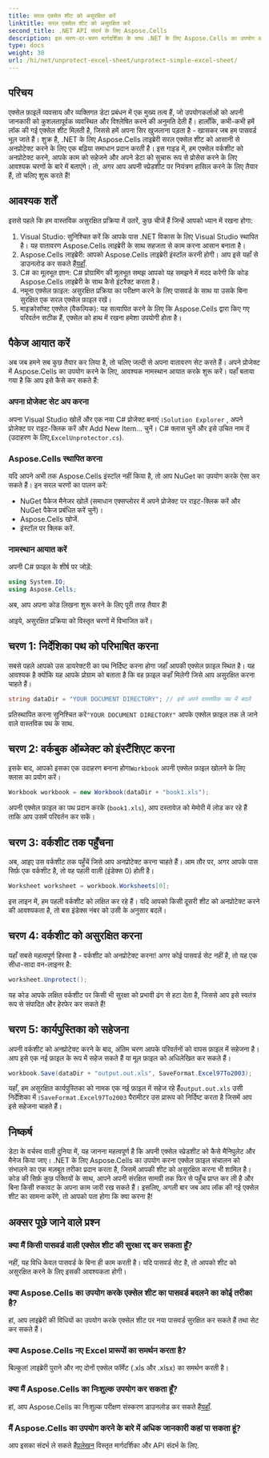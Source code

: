 ```yaml
---
title: सरल एक्सेल शीट को असुरक्षित करें
linktitle: सरल एक्सेल शीट को असुरक्षित करें
second_title: .NET API संदर्भ के लिए Aspose.Cells
description: इस चरण-दर-चरण मार्गदर्शिका के साथ .NET के लिए Aspose.Cells का उपयोग करके Excel शीट को आसानी से अनप्रोटेक्ट करना सीखें। कुछ ही समय में अपने डेटा तक पहुँच प्राप्त करें।
type: docs
weight: 30
url: /hi/net/unprotect-excel-sheet/unprotect-simple-excel-sheet/
---
```

## परिचय

एक्सेल फ़ाइलें व्यवसाय और व्यक्तिगत डेटा प्रबंधन में एक मुख्य तत्व हैं, जो उपयोगकर्ताओं को अपनी जानकारी को कुशलतापूर्वक व्यवस्थित और विश्लेषित करने की अनुमति देती हैं। हालाँकि, कभी-कभी हमें लॉक की गई एक्सेल शीट मिलती है, जिससे हमें अपना सिर खुजलाना पड़ता है - खासकर जब हम पासवर्ड भूल जाते हैं। शुक्र है, .NET के लिए Aspose.Cells लाइब्रेरी सरल एक्सेल शीट को आसानी से अनप्रोटेक्ट करने के लिए एक बढ़िया समाधान प्रदान करती है। इस गाइड में, हम एक्सेल वर्कशीट को अनप्रोटेक्ट करने, आपके काम को सहेजने और अपने डेटा को सुचारू रूप से प्रोसेस करने के लिए आवश्यक चरणों के बारे में बताएंगे। तो, अगर आप अपनी स्प्रेडशीट पर नियंत्रण हासिल करने के लिए तैयार हैं, तो चलिए शुरू करते हैं!

## आवश्यक शर्तें

इससे पहले कि हम वास्तविक असुरक्षित प्रक्रिया में उतरें, कुछ चीजें हैं जिन्हें आपको ध्यान में रखना होगा:

1. Visual Studio: सुनिश्चित करें कि आपके पास .NET विकास के लिए Visual Studio स्थापित है। यह वातावरण Aspose.Cells लाइब्रेरी के साथ सहजता से काम करना आसान बनाता है।
2.  Aspose.Cells लाइब्रेरी: आपको Aspose.Cells लाइब्रेरी इंस्टॉल करनी होगी। आप इसे यहाँ से डाउनलोड कर सकते हैं[यहाँ](https://releases.aspose.com/cells/net/).
3. C# का मूलभूत ज्ञान: C# प्रोग्रामिंग की मूलभूत समझ आपको यह समझने में मदद करेगी कि कोड Aspose.Cells लाइब्रेरी के साथ कैसे इंटरैक्ट करता है।
4. नमूना एक्सेल फ़ाइल: असुरक्षित प्रक्रिया का परीक्षण करने के लिए पासवर्ड के साथ या उसके बिना सुरक्षित एक सरल एक्सेल फ़ाइल रखें।
5. माइक्रोसॉफ्ट एक्सेल (वैकल्पिक): यह सत्यापित करने के लिए कि Aspose.Cells द्वारा किए गए परिवर्तन सटीक हैं, एक्सेल को हाथ में रखना हमेशा उपयोगी होता है।

## पैकेज आयात करें

अब जब हमने सब कुछ तैयार कर लिया है, तो चलिए जल्दी से अपना वातावरण सेट करते हैं। अपने प्रोजेक्ट में Aspose.Cells का उपयोग करने के लिए, आवश्यक नामस्थान आयात करके शुरू करें। यहाँ बताया गया है कि आप इसे कैसे कर सकते हैं:

### अपना प्रोजेक्ट सेट अप करना

 अपना Visual Studio खोलें और एक नया C# प्रोजेक्ट बनाएं।`Solution Explorer` , अपने प्रोजेक्ट पर राइट-क्लिक करें और Add New Item... चुनें। C# क्लास चुनें और इसे उचित नाम दें (उदाहरण के लिए,`ExcelUnprotector.cs`).

### Aspose.Cells स्थापित करना

यदि आपने अभी तक Aspose.Cells इंस्टॉल नहीं किया है, तो आप NuGet का उपयोग करके ऐसा कर सकते हैं। इन सरल चरणों का पालन करें:

- NuGet पैकेज मैनेजर खोलें (समाधान एक्सप्लोरर में अपने प्रोजेक्ट पर राइट-क्लिक करें और NuGet पैकेज प्रबंधित करें चुनें)।
- Aspose.Cells खोजें.
- इंस्टॉल पर क्लिक करें.

### नामस्थान आयात करें

अपनी C# फ़ाइल के शीर्ष पर जोड़ें:

```csharp
using System.IO;
using Aspose.Cells;
```

अब, आप अपना कोड लिखना शुरू करने के लिए पूरी तरह तैयार हैं!

आइये, असुरक्षित प्रक्रिया को विस्तृत चरणों में विभाजित करें।

## चरण 1: निर्देशिका पथ को परिभाषित करना

सबसे पहले आपको उस डायरेक्टरी का पथ निर्दिष्ट करना होगा जहाँ आपकी एक्सेल फ़ाइल स्थित है। यह आवश्यक है क्योंकि यह आपके प्रोग्राम को बताता है कि वह फ़ाइल कहाँ मिलेगी जिसे आप असुरक्षित करना चाहते हैं।

```csharp
string dataDir = "YOUR DOCUMENT DIRECTORY"; // इसे अपने वास्तविक पथ में बदलें
```

 प्रतिस्थापित करना सुनिश्चित करें`"YOUR DOCUMENT DIRECTORY"` आपके एक्सेल फ़ाइल तक ले जाने वाले वास्तविक पथ के साथ.

## चरण 2: वर्कबुक ऑब्जेक्ट को इंस्टैंशिएट करना

 इसके बाद, आपको इसका एक उदाहरण बनाना होगा`Workbook` अपनी एक्सेल फ़ाइल खोलने के लिए क्लास का प्रयोग करें।

```csharp
Workbook workbook = new Workbook(dataDir + "book1.xls");
```

अपनी एक्सेल फ़ाइल का पथ प्रदान करके (`book1.xls`), आप दस्तावेज़ को मेमोरी में लोड कर रहे हैं ताकि आप उसमें परिवर्तन कर सकें।

## चरण 3: वर्कशीट तक पहुँचना

अब, आइए उस वर्कशीट तक पहुँचें जिसे आप अनप्रोटेक्ट करना चाहते हैं। आम तौर पर, अगर आपके पास सिर्फ़ एक वर्कशीट है, तो वह पहली वाली (इंडेक्स 0) होती है।

```csharp
Worksheet worksheet = workbook.Worksheets[0];
```

इस लाइन में, हम पहली वर्कशीट को लक्षित कर रहे हैं। यदि आपको किसी दूसरी शीट को अनप्रोटेक्ट करने की आवश्यकता है, तो बस इंडेक्स नंबर को उसी के अनुसार बदलें।

## चरण 4: वर्कशीट को असुरक्षित करना

यहाँ सबसे महत्वपूर्ण हिस्सा है - वर्कशीट को अनप्रोटेक्ट करना! अगर कोई पासवर्ड सेट नहीं है, तो यह एक सीधा-सादा वन-लाइनर है:

```csharp
worksheet.Unprotect();
```

यह कोड आपके लक्षित वर्कशीट पर किसी भी सुरक्षा को प्रभावी ढंग से हटा देता है, जिससे आप इसे स्वतंत्र रूप से संपादित और हेरफेर कर सकते हैं!

## चरण 5: कार्यपुस्तिका को सहेजना

अपनी वर्कशीट को अनप्रोटेक्ट करने के बाद, अंतिम चरण आपके परिवर्तनों को वापस फ़ाइल में सहेजना है। आप इसे एक नई फ़ाइल के रूप में सहेज सकते हैं या मूल फ़ाइल को अधिलेखित कर सकते हैं।

```csharp
workbook.Save(dataDir + "output.out.xls", SaveFormat.Excel97To2003);
```

 यहाँ, हम असुरक्षित कार्यपुस्तिका को नामक एक नई फ़ाइल में सहेज रहे हैं`output.out.xls` उसी निर्देशिका में।`SaveFormat.Excel97To2003` पैरामीटर उस प्रारूप को निर्दिष्ट करता है जिसमें आप इसे सहेजना चाहते हैं।

## निष्कर्ष

डेटा के वर्चस्व वाली दुनिया में, यह जानना महत्वपूर्ण है कि अपनी एक्सेल स्प्रेडशीट को कैसे मैनिपुलेट और मैनेज किया जाए। .NET के लिए Aspose.Cells का उपयोग करना एक्सेल फ़ाइल संचालन को संभालने का एक मज़बूत तरीका प्रदान करता है, जिसमें आपकी शीट को असुरक्षित करना भी शामिल है। कोड की सिर्फ़ कुछ पंक्तियों के साथ, आपने अपनी संरक्षित सामग्री तक फिर से पहुँच प्राप्त कर ली है और बिना किसी रुकावट के अपना काम जारी रख सकते हैं। इसलिए, अगली बार जब आप लॉक की गई एक्सेल शीट का सामना करेंगे, तो आपको पता होगा कि क्या करना है!

## अक्सर पूछे जाने वाले प्रश्न

### क्या मैं किसी पासवर्ड वाली एक्सेल शीट की सुरक्षा रद्द कर सकता हूँ?
नहीं, यह विधि केवल पासवर्ड के बिना ही काम करती है। यदि पासवर्ड सेट है, तो आपको शीट को असुरक्षित करने के लिए इसकी आवश्यकता होगी।

### क्या Aspose.Cells का उपयोग करके एक्सेल शीट का पासवर्ड बदलने का कोई तरीका है?
हां, आप लाइब्रेरी की विधियों का उपयोग करके एक्सेल शीट पर नया पासवर्ड सुरक्षित कर सकते हैं तथा सेट कर सकते हैं।

### क्या Aspose.Cells नए Excel प्रारूपों का समर्थन करता है?
बिल्कुल! लाइब्रेरी पुराने और नए दोनों एक्सेल फॉर्मेट (.xls और .xlsx) का समर्थन करती है।

### क्या मैं Aspose.Cells का निःशुल्क उपयोग कर सकता हूँ?
 हां, आप Aspose.Cells का निःशुल्क परीक्षण संस्करण डाउनलोड कर सकते हैं[यहाँ](https://releases.aspose.com/).

### मैं Aspose.Cells का उपयोग करने के बारे में अधिक जानकारी कहां पा सकता हूं?
 आप इसका संदर्भ ले सकते हैं[प्रलेखन](https://reference.aspose.com/cells/net/) विस्तृत मार्गदर्शिका और API संदर्भ के लिए.